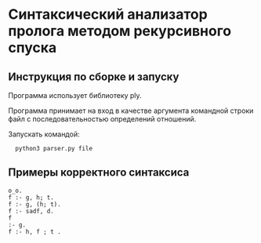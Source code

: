 Синтаксический анализатор пролога методом рекурсивного спуска
=============================

Инструкция по сборке и запуску
------------

Программа использует библиотеку ply.

Программа принимает на вход в качестве аргумента командной строки файл 
с последовательностью определений отношений.

Запускать командой:

      python3 parser.py file

Примеры корректного синтаксиса
------------
    o_o.
    f :- g, h; t.
    f :- g, (h; t).
    f :- sadf, d.
    f
    :- g.
    f :- h, f ; t .

